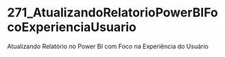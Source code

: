 # 271_AtualizandoRelatorioPowerBIFocoExperienciaUsuario
 Atualizando Relatório no Power BI com Foco na Experiência do Usuário
